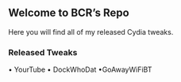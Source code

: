 ## Welcome to BCR’s Repo

Here you will find all of my released Cydia tweaks. 

### Released Tweaks

• YourTube
• DockWhoDat
•GoAwayWiFiBT


